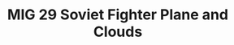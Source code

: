 ---
ee_id_show: '4425'
site: '1'
type: '5'
title: MIG 29 Soviet Fighter Plane and Clouds
url: mig-29-soviet-fighter-plane-and-clouds
live_url:
year: '2017'
venue: 'Art Basel Unlimited (w/ Lisson Gallery) '
state_country: Basel
pitch: "​Dusted this oldie off, and showed it how I always wished it would b shown."
ps:
imgs: Mig-29-Soviet-2005-03-install-database-07.jpg,Mig-29-Soviet-2005-03-install-database-08.jpg,Mig-29-Soviet-2005-03-install-database-04.jpg
things:
status:
vis: Y
layout: shows
---